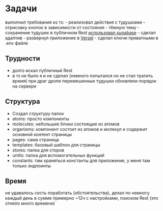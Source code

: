 # Задачи
  выполнил требования из тз:
    - реализовал действия с тудушками
    - отрисовку кнопок в зависимости от состояния
    - тёмную тему
    - сохранение тудушек в публичном Rest [использовал supabase](https://supabase.com/docs)
    - сделал адаптив
    - развернул приложение в [Versel](https://t-todo-six.vercel.app/)
    - сделал ключи приватными в .env файле
  
## Трудности
  - долго искал публичный Rest
  - в тз не было я и не сделал (немного попытался но не стал тратить время) при драг дропе перемешенные тудушки обновляли порядок на сервере

## Структура
  - Создал структуру папок
  - atoms: просто компоненты
  - molecules: небольшие блоки состоящие из атомов
  - organisms: компонент состоит из атомов и молекул и содержит основной контент страницы
  - pages: сама страница
  - templates: базовый шаблон для страницы
  - stores: папка для сторов
  - untils: папка для вспомогательных функций
  - constants: там храняться константы для приложения, у меня там только эндпоинты

## Время
  не удавалось сесть поработать (обстоятельства), делал по немногу каждый день в сумме примерно ~12ч с настройками, поиском Rest (это отняло много времени)
